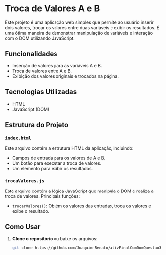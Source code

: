 # Troca de Valores A e B

Este projeto é uma aplicação web simples que permite ao usuário inserir dois valores, trocar os valores entre duas variáveis e exibir os resultados. É uma ótima maneira de demonstrar manipulação de variáveis e interação com o DOM utilizando JavaScript.

## Funcionalidades

- Inserção de valores para as variáveis A e B.
- Troca de valores entre A e B.
- Exibição dos valores originais e trocados na página.

## Tecnologias Utilizadas

- HTML
- JavaScript (DOM)

## Estrutura do Projeto

### `index.html`

Este arquivo contém a estrutura HTML da aplicação, incluindo:

- Campos de entrada para os valores de A e B.
- Um botão para executar a troca de valores.
- Um elemento para exibir os resultados.

### `trocaValores.js`

Este arquivo contém a lógica JavaScript que manipula o DOM e realiza a troca de valores. Principais funções:

- `trocarValores()`: Obtém os valores das entradas, troca os valores e exibe o resultado.

## Como Usar

1. **Clone o repositório** ou baixe os arquivos:
   ```bash
   git clone https://github.com/Joaquim-Renato/ativFinalComDomQuestao3.git
